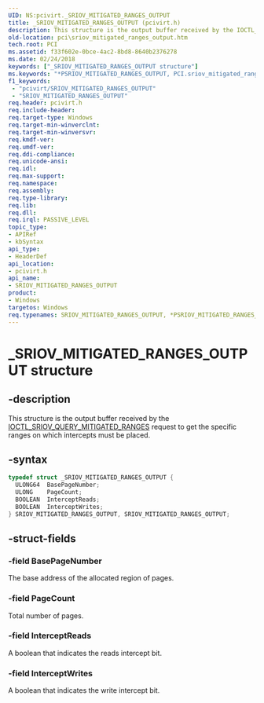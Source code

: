 ```yaml
---
UID: NS:pcivirt._SRIOV_MITIGATED_RANGES_OUTPUT
title: _SRIOV_MITIGATED_RANGES_OUTPUT (pcivirt.h)
description: This structure is the output buffer received by the IOCTL_SRIOV_QUERY_MITIGATED_RANGES request to get the specific ranges on which intercepts must be placed.
old-location: pci\sriov_mitigated_ranges_output.htm
tech.root: PCI
ms.assetid: f33f602e-0bce-4ac2-8bd8-8640b2376278
ms.date: 02/24/2018
keywords: ["_SRIOV_MITIGATED_RANGES_OUTPUT structure"]
ms.keywords: "*PSRIOV_MITIGATED_RANGES_OUTPUT, PCI.sriov_mitigated_ranges_output, SRIOV_MITIGATED_RANGES_OUTPUT, SRIOV_MITIGATED_RANGES_OUTPUT structure [Buses], _SRIOV_MITIGATED_RANGES_OUTPUT, pcivirt/SRIOV_MITIGATED_RANGES_OUTPUT"
f1_keywords:
 - "pcivirt/SRIOV_MITIGATED_RANGES_OUTPUT"
 - "SRIOV_MITIGATED_RANGES_OUTPUT"
req.header: pcivirt.h
req.include-header:
req.target-type: Windows
req.target-min-winverclnt:
req.target-min-winversvr:
req.kmdf-ver:
req.umdf-ver:
req.ddi-compliance:
req.unicode-ansi:
req.idl:
req.max-support:
req.namespace:
req.assembly:
req.type-library:
req.lib:
req.dll:
req.irql: PASSIVE_LEVEL
topic_type:
- APIRef
- kbSyntax
api_type:
- HeaderDef
api_location:
- pcivirt.h
api_name:
- SRIOV_MITIGATED_RANGES_OUTPUT
product:
- Windows
targetos: Windows
req.typenames: SRIOV_MITIGATED_RANGES_OUTPUT, *PSRIOV_MITIGATED_RANGES_OUTPUT
---
```


# _SRIOV_MITIGATED_RANGES_OUTPUT structure


## -description


This structure is the output buffer received by the <a href="https://docs.microsoft.com/windows-hardware/drivers/ddi/pcivirt/ni-pcivirt-ioctl_sriov_query_mitigated_ranges">IOCTL_SRIOV_QUERY_MITIGATED_RANGES</a> request to get the specific ranges on which intercepts must be placed.


## -syntax


```cpp
typedef struct _SRIOV_MITIGATED_RANGES_OUTPUT {
  ULONG64  BasePageNumber;
  ULONG    PageCount;
  BOOLEAN  InterceptReads;
  BOOLEAN  InterceptWrites;
} SRIOV_MITIGATED_RANGES_OUTPUT, SRIOV_MITIGATED_RANGES_OUTPUT;
```


## -struct-fields




### -field BasePageNumber

The base address of the allocated region of pages.


### -field PageCount

Total number of pages.


### -field InterceptReads

A boolean that indicates the reads intercept bit.


### -field InterceptWrites

A boolean that indicates the write intercept bit.

